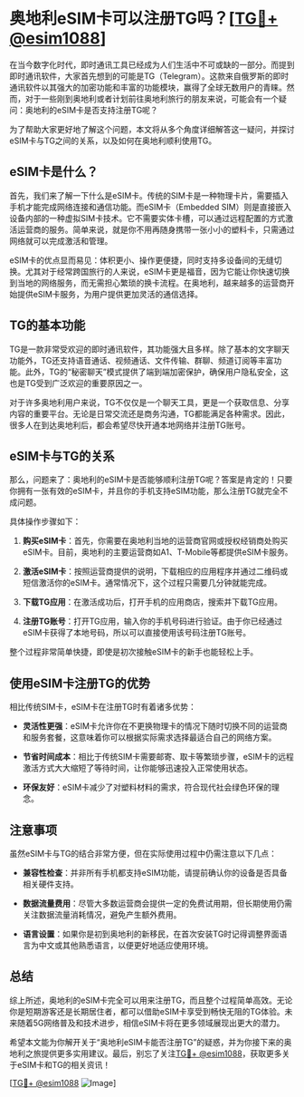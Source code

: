 # 奥地利eSIM卡可以注册TG吗？[[TG💪+ @esim1088](https://t.me/s/esim1088)]

在当今数字化时代，即时通讯工具已经成为人们生活中不可或缺的一部分。而提到即时通讯软件，大家首先想到的可能是TG（Telegram）。这款来自俄罗斯的即时通讯软件以其强大的加密功能和丰富的功能模块，赢得了全球无数用户的青睐。然而，对于一些刚到奥地利或者计划前往奥地利旅行的朋友来说，可能会有一个疑问：奥地利的eSIM卡是否支持注册TG呢？

为了帮助大家更好地了解这个问题，本文将从多个角度详细解答这一疑问，并探讨eSIM卡与TG之间的关系，以及如何在奥地利顺利使用TG。

## eSIM卡是什么？

首先，我们来了解一下什么是eSIM卡。传统的SIM卡是一种物理卡片，需要插入手机才能完成网络连接和通信功能。而eSIM卡（Embedded SIM）则是直接嵌入设备内部的一种虚拟SIM卡技术。它不需要实体卡槽，可以通过远程配置的方式激活运营商的服务。简单来说，就是你不用再随身携带一张小小的塑料卡，只需通过网络就可以完成激活和管理。

eSIM卡的优点显而易见：体积更小、操作更便捷，同时支持多设备间的无缝切换。尤其对于经常跨国旅行的人来说，eSIM卡更是福音，因为它能让你快速切换到当地的网络服务，而无需担心繁琐的换卡流程。在奥地利，越来越多的运营商开始提供eSIM卡服务，为用户提供更加灵活的通信选择。

## TG的基本功能

TG是一款非常受欢迎的即时通讯软件，其功能强大且多样。除了基本的文字聊天功能外，TG还支持语音通话、视频通话、文件传输、群聊、频道订阅等丰富功能。此外，TG的“秘密聊天”模式提供了端到端加密保护，确保用户隐私安全，这也是TG受到广泛欢迎的重要原因之一。

对于许多奥地利用户来说，TG不仅仅是一个聊天工具，更是一个获取信息、分享内容的重要平台。无论是日常交流还是商务沟通，TG都能满足各种需求。因此，很多人在到达奥地利后，都会希望尽快开通本地网络并注册TG账号。

## eSIM卡与TG的关系

那么，问题来了：奥地利的eSIM卡是否能够顺利注册TG呢？答案是肯定的！只要你拥有一张有效的eSIM卡，并且你的手机支持eSIM功能，那么注册TG就完全不成问题。

具体操作步骤如下：

1. **购买eSIM卡**：首先，你需要在奥地利当地的运营商官网或授权经销商处购买eSIM卡。目前，奥地利的主要运营商如A1、T-Mobile等都提供eSIM卡服务。
   
2. **激活eSIM卡**：按照运营商提供的说明，下载相应的应用程序并通过二维码或短信激活你的eSIM卡。通常情况下，这个过程只需要几分钟就能完成。

3. **下载TG应用**：在激活成功后，打开手机的应用商店，搜索并下载TG应用。

4. **注册TG账号**：打开TG应用，输入你的手机号码进行验证。由于你已经通过eSIM卡获得了本地号码，所以可以直接使用该号码注册TG账号。

整个过程非常简单快捷，即使是初次接触eSIM卡的新手也能轻松上手。

## 使用eSIM卡注册TG的优势

相比传统SIM卡，eSIM卡在注册TG时有着诸多优势：

- **灵活性更强**：eSIM卡允许你在不更换物理卡的情况下随时切换不同的运营商和服务套餐，这意味着你可以根据实际需求选择最适合自己的网络方案。
  
- **节省时间成本**：相比于传统SIM卡需要邮寄、取卡等繁琐步骤，eSIM卡的远程激活方式大大缩短了等待时间，让你能够迅速投入正常使用状态。

- **环保友好**：eSIM卡减少了对塑料材料的需求，符合现代社会绿色环保的理念。

## 注意事项

虽然eSIM卡与TG的结合非常方便，但在实际使用过程中仍需注意以下几点：

- **兼容性检查**：并非所有手机都支持eSIM功能，请提前确认你的设备是否具备相关硬件支持。
  
- **数据流量费用**：尽管大多数运营商会提供一定的免费试用期，但长期使用仍需关注数据流量消耗情况，避免产生额外费用。

- **语言设置**：如果你是初到奥地利的新移民，在首次安装TG时记得调整界面语言为中文或其他熟悉语言，以便更好地适应使用环境。

## 总结

综上所述，奥地利的eSIM卡完全可以用来注册TG，而且整个过程简单高效。无论你是短期游客还是长期居住者，都可以借助eSIM卡享受到畅快无阻的TG体验。未来随着5G网络普及和技术进步，相信eSIM卡将在更多领域展现出更大的潜力。

希望本文能为你解开关于“奥地利eSIM卡能否注册TG”的疑惑，并为你接下来的奥地利之旅提供更多实用建议。最后，别忘了关注[TG💪+ @esim1088](https://t.me/s/esim1088)，获取更多关于eSIM卡和TG的相关资讯！

[[TG💪+ @esim1088](https://t.me/s/esim1088) ![Image](https://i.postimg.cc/4NQfJmqS/Snipaste-2025-05-13-00-14-12.png)]
